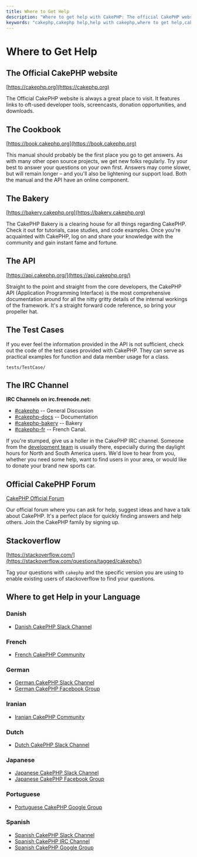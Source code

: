 ```yaml
---
title: Where to Get Help
description: "Where to get help with CakePHP: The official CakePHP website, The Cookbook, The Bakery, The API, in the test cases, the IRC channel, The CakePHP Google Group or CakePHP Questions."
keywords: "cakephp,cakephp help,help with cakephp,where to get help,cakephp irc,cakephp questions,cakephp api,cakephp test cases,open source projects,channel irc,code reference,irc channel,developer tools,test case,bakery"
---
```


# Where to Get Help

## The Official CakePHP website

[https://cakephp.org](https://cakephp.org)

The Official CakePHP website is always a great place to visit. It features links
to oft-used developer tools, screencasts, donation opportunities, and downloads.

## The Cookbook

[https://book.cakephp.org](https://book.cakephp.org)

This manual should probably be the first place you go to get answers. As with
many other open source projects, we get new folks regularly. Try your best to
answer your questions on your own first. Answers may come slower, but will
remain longer – and you'll also be lightening our support load. Both the manual
and the API have an online component.

## The Bakery

[https://bakery.cakephp.org](https://bakery.cakephp.org)

The CakePHP Bakery is a clearing house for all things regarding CakePHP. Check
it out for tutorials, case studies, and code examples. Once you're acquainted
with CakePHP, log on and share your knowledge with the community and gain
instant fame and fortune.

## The API

[https://api.cakephp.org/](https://api.cakephp.org/)

Straight to the point and straight from the core developers, the CakePHP API
(Application Programming Interface) is the most comprehensive documentation
around for all the nitty gritty details of the internal workings of the
framework. It's a straight forward code reference, so bring your propeller hat.

## The Test Cases

If you ever feel the information provided in the API is not sufficient, check
out the code of the test cases provided with CakePHP. They can serve as
practical examples for function and data member usage for a class.

```
tests/TestCase/

```

## The IRC Channel

**IRC Channels on irc.freenode.net:**

-  [#cakephp](irc://irc.freenode.net/cakephp) -- General Discussion
-  [#cakephp-docs](irc://irc.freenode.net/cakephp-docs) -- Documentation
-  [#cakephp-bakery](irc://irc.freenode.net/cakephp-bakery) -- Bakery
-  [#cakephp-fr](irc://irc.freenode.net/cakephp-fr) -- French Canal.

If you're stumped, give us a holler in the CakePHP IRC channel.
Someone from the [development team](https://cakephp.org/team)
is usually there, especially during the daylight hours for North and South
America users. We'd love to hear from you, whether you need some help, want to
find users in your area, or would like to donate your brand new sports car.
<!-- anchor: cakephp-official-communities -->
## Official CakePHP Forum
[CakePHP Official Forum](https://discourse.cakephp.org)

Our official forum where you can ask for help, suggest ideas and have a talk
about CakePHP. It's a perfect place for quickly finding answers and help others.
Join the CakePHP family by signing up.

## Stackoverflow

[https://stackoverflow.com/](https://stackoverflow.com/questions/tagged/cakephp/)

Tag your questions with `cakephp` and the specific version you are using to
enable existing users of stackoverflow to find your questions.

## Where to get Help in your Language

### Danish

- [Danish CakePHP Slack Channel](https://cakesf.slack.com/messages/denmark/)

### French

- [French CakePHP Community](https://cakephp-fr.org)

### German

- [German CakePHP Slack Channel](https://cakesf.slack.com/messages/german/)
- [German CakePHP Facebook Group](https://www.facebook.com/groups/146324018754907/)

### Iranian

- [Iranian CakePHP Community](https://cakephp.ir)

### Dutch

- [Dutch CakePHP Slack Channel](https://cakesf.slack.com/messages/netherlands/)

### Japanese

- [Japanese CakePHP Slack Channel](https://cakesf.slack.com/messages/japanese/)
- [Japanese CakePHP Facebook Group](https://www.facebook.com/groups/304490963004377/)

### Portuguese

- [Portuguese CakePHP Google Group](https://groups.google.com/group/cakephp-pt)

### Spanish

- [Spanish CakePHP Slack Channel](https://cakesf.slack.com/messages/spanish/)
- [Spanish CakePHP IRC Channel](irc://irc.freenode.net/cakephp-es)
- [Spanish CakePHP Google Group](https://groups.google.com/group/cakephp-esp)
